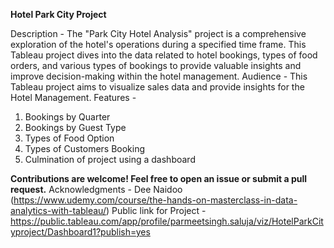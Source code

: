 **Hotel Park City Project**

Description - The "Park City Hotel Analysis" project is a comprehensive exploration of the hotel's operations during a specified time frame. This Tableau project dives into the data related to hotel bookings, types of food orders, and various types of bookings to provide valuable insights and improve decision-making within the hotel management.
Audience - This Tableau project aims to visualize sales data and provide insights for the Hotel Management.
Features - 
1. Bookings by Quarter
2. Bookings by Guest Type
3. Types of Food Option
4. Types of Customers Booking
5. Culmination of project using a dashboard


**Contributions are welcome! Feel free to open an issue or submit a pull request.**
Acknowledgments - Dee Naidoo (https://www.udemy.com/course/the-hands-on-masterclass-in-data-analytics-with-tableau/)
Public link for Project - https://public.tableau.com/app/profile/parmeetsingh.saluja/viz/HotelParkCityproject/Dashboard1?publish=yes
